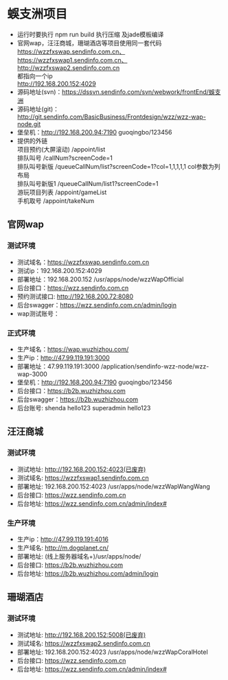 # 蜈支洲项目
   * 运行时要执行 npm run build 执行压缩 及jade模板编译
   * 官网wap，汪汪商城，珊瑚酒店等项目使用同一套代码  
        https://wzzfxswap.sendinfo.com.cn、   
        https://wzzfxswap1.sendinfo.com.cn、   
        http://wzzfxswap2.sendinfo.com.cn  
        都指向一个ip   
        http://192.168.200.152:4029 
   * 源码地址(svn)：https://dssvn.sendinfo.com/svn/webwork/frontEnd/蜈支洲
   * 源码地址(git)：http://git.sendinfo.com/BasicBusiness/Frontdesign/wzz/wzz-wap-node.git
   * 堡垒机：http://192.168.200.94:7190 guoqingbo/123456
   * 提供的外链  
       项目预约(大屏滚动) /appoint/list  
       排队叫号 /callNum?screenCode=1  
       排队叫号新版 /queueCallNum/list?screenCode=1?col=1,1,1,1,1 col参数为列布局  
       排队叫号新版1 /queueCallNum/list1?screenCode=1  
       游玩项目列表 /appoint/gameList  
       手机取号 /appoint/takeNum  
       
## 官网wap
### 测试环境
   * 测试域名：https://wzzfxswap.sendinfo.com.cn
   * 测试ip：192.168.200.152:4029
   * 部署地址：192.168.200.152 /usr/apps/node/wzzWapOfficial
   * 后台接口：https://wzz.sendinfo.com.cn
   * 预约测试接口: http://192.168.200.72:8080
   * 后台swagger：https://wzz.sendinfo.com.cn/admin/login
   * wap测试账号：
   
### 正式环境
   * 生产域名：https://wap.wuzhizhou.com/
   * 生产ip：http://47.99.119.191:3000
   * 部署地址：47.99.119.191:3000 /application/sendinfo-wzz-node/wzz-wap-3000
   * 堡垒机：http://192.168.200.94:7190 guoqingbo/123456
   * 后台接口：https://b2b.wuzhizhou.com
   * 后台swagger：https://b2b.wuzhizhou.com
   * 后台账号: shenda  hello123  superadmin hello123
   

## 汪汪商城
### 测试环境
   * 测试地址: http://192.168.200.152:4023(已废弃)
   * 测试域名: https://wzzfxswap1.sendinfo.com.cn
   * 部署地址: 192.168.200.152:4023 /usr/apps/node/wzzWapWangWang
   * 后台接口: https://wzz.sendinfo.com.cn
   * 后台地址: https://wzz.sendinfo.com.cn/admin/index#
   
### 生产环境
   * 生产ip：http://47.99.119.191:4016
   * 生产域名: http://m.dogplanet.cn/
   * 部署地址: (线上服务器域名+)/usr/apps/node/
   * 后台接口: https://b2b.wuzhizhou.com
   * 后台地址: https://b2b.wuzhizhou.com/admin/login
   

## 珊瑚酒店
### 测试环境
   * 测试地址: http://192.168.200.152:5008(已废弃)
   * 测试域名: https://wzzfxswap2.sendinfo.com.cn
   * 部署地址: 192.168.200.152:4023 /usr/apps/node/wzzWapCoralHotel
   * 后台接口: https://wzz.sendinfo.com.cn
   * 后台地址: https://wzz.sendinfo.com.cn/admin/index#
   
